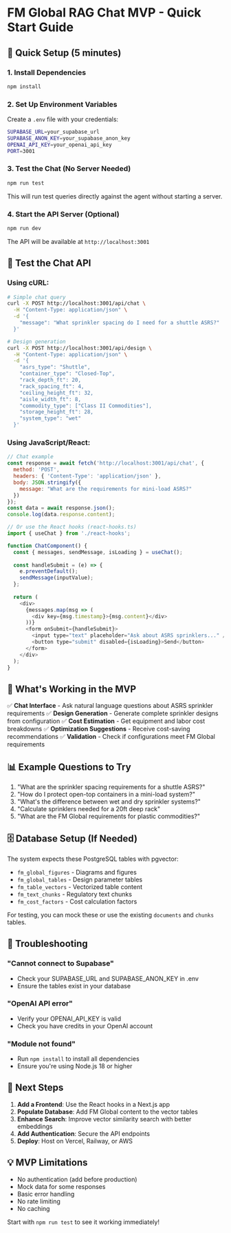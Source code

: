 # FM Global RAG Chat MVP - Quick Start Guide

## 🚀 Quick Setup (5 minutes)

### 1. Install Dependencies
```bash
npm install
```

### 2. Set Up Environment Variables
Create a `.env` file with your credentials:
```bash
SUPABASE_URL=your_supabase_url
SUPABASE_ANON_KEY=your_supabase_anon_key
OPENAI_API_KEY=your_openai_api_key
PORT=3001
```

### 3. Test the Chat (No Server Needed)
```bash
npm run test
```
This will run test queries directly against the agent without starting a server.

### 4. Start the API Server (Optional)
```bash
npm run dev
```
The API will be available at `http://localhost:3001`

## 📝 Test the Chat API

### Using cURL:
```bash
# Simple chat query
curl -X POST http://localhost:3001/api/chat \
  -H "Content-Type: application/json" \
  -d '{
    "message": "What sprinkler spacing do I need for a shuttle ASRS?"
  }'

# Design generation
curl -X POST http://localhost:3001/api/design \
  -H "Content-Type: application/json" \
  -d '{
    "asrs_type": "Shuttle",
    "container_type": "Closed-Top",
    "rack_depth_ft": 20,
    "rack_spacing_ft": 4,
    "ceiling_height_ft": 32,
    "aisle_width_ft": 8,
    "commodity_type": ["Class II Commodities"],
    "storage_height_ft": 28,
    "system_type": "wet"
  }'
```

### Using JavaScript/React:
```javascript
// Chat example
const response = await fetch('http://localhost:3001/api/chat', {
  method: 'POST',
  headers: { 'Content-Type': 'application/json' },
  body: JSON.stringify({
    message: "What are the requirements for mini-load ASRS?"
  })
});
const data = await response.json();
console.log(data.response.content);

// Or use the React hooks (react-hooks.ts)
import { useChat } from './react-hooks';

function ChatComponent() {
  const { messages, sendMessage, isLoading } = useChat();
  
  const handleSubmit = (e) => {
    e.preventDefault();
    sendMessage(inputValue);
  };
  
  return (
    <div>
      {messages.map(msg => (
        <div key={msg.timestamp}>{msg.content}</div>
      ))}
      <form onSubmit={handleSubmit}>
        <input type="text" placeholder="Ask about ASRS sprinklers..." />
        <button type="submit" disabled={isLoading}>Send</button>
      </form>
    </div>
  );
}
```

## 🧪 What's Working in the MVP

✅ **Chat Interface** - Ask natural language questions about ASRS sprinkler requirements
✅ **Design Generation** - Generate complete sprinkler designs from configuration
✅ **Cost Estimation** - Get equipment and labor cost breakdowns
✅ **Optimization Suggestions** - Receive cost-saving recommendations
✅ **Validation** - Check if configurations meet FM Global requirements

## 📊 Example Questions to Try

1. "What are the sprinkler spacing requirements for a shuttle ASRS?"
2. "How do I protect open-top containers in a mini-load system?"
3. "What's the difference between wet and dry sprinkler systems?"
4. "Calculate sprinklers needed for a 20ft deep rack"
5. "What are the FM Global requirements for plastic commodities?"

## 🗄️ Database Setup (If Needed)

The system expects these PostgreSQL tables with pgvector:
- `fm_global_figures` - Diagrams and figures
- `fm_global_tables` - Design parameter tables  
- `fm_table_vectors` - Vectorized table content
- `fm_text_chunks` - Regulatory text chunks
- `fm_cost_factors` - Cost calculation factors

For testing, you can mock these or use the existing `documents` and `chunks` tables.

## 🐛 Troubleshooting

### "Cannot connect to Supabase"
- Check your SUPABASE_URL and SUPABASE_ANON_KEY in .env
- Ensure the tables exist in your database

### "OpenAI API error"
- Verify your OPENAI_API_KEY is valid
- Check you have credits in your OpenAI account

### "Module not found"
- Run `npm install` to install all dependencies
- Ensure you're using Node.js 18 or higher

## 🎯 Next Steps

1. **Add a Frontend**: Use the React hooks in a Next.js app
2. **Populate Database**: Add FM Global content to the vector tables
3. **Enhance Search**: Improve vector similarity search with better embeddings
4. **Add Authentication**: Secure the API endpoints
5. **Deploy**: Host on Vercel, Railway, or AWS

## 💡 MVP Limitations

- No authentication (add before production)
- Mock data for some responses
- Basic error handling
- No rate limiting
- No caching

Start with `npm run test` to see it working immediately!